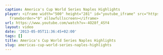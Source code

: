 ```yaml
---
caption: America's Cup World Series Naples Highlights
player: <iframe width="500" height="281" id="youtube_iframe" src="https://www.youtube.com/embed/-4O28f_4SY4?feature=oembed&amp;enablejsapi=1&amp;origin=https://safe.txmblr.com&amp;wmode=opaque"
  frameborder="0" allowfullscreen></iframe>
url: https://www.youtube.com/watch?v=-4O28f_4SY4
layout: video
date: '2013-05-05T11:36:45+02:00'
tags: []
title: America's Cup World Series Naples Highlights
slug: americas-cup-world-series-naples-highlights
---
```

